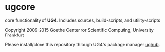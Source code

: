 # ugcore #

core functionality of **UG4**. Includes sources, build-scripts,
and utility-scripts

Copyright 2009-2015 Goethe Center for Scientific Computing, University Frankfurt

Please install/clone this repository through UG4's package manager
[ughub](https://github.com/UG4/ughub).
